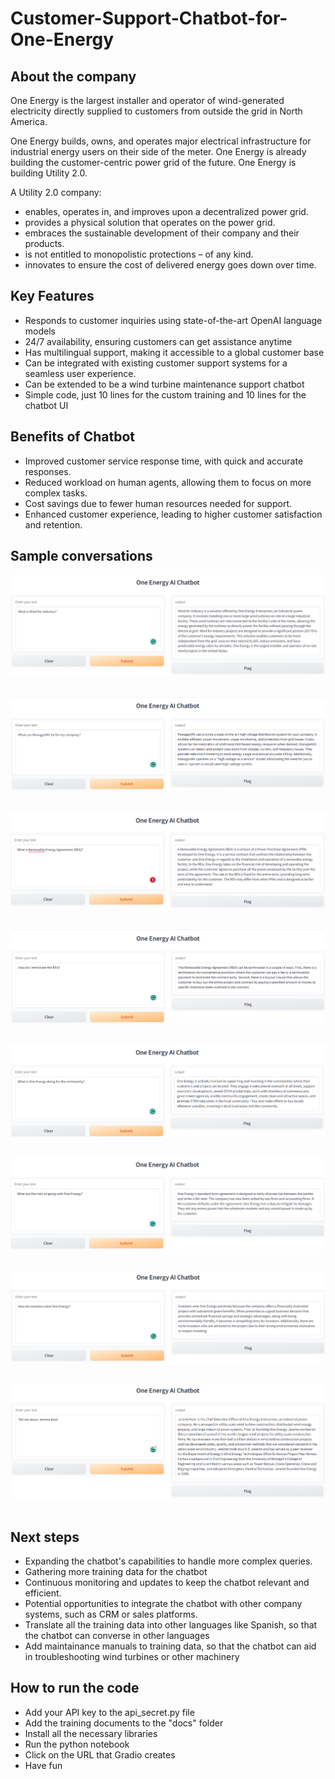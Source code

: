 # Customer-Support-Chatbot-for-One-Energy

## About the company

One Energy is the largest installer and operator of wind-generated electricity directly supplied to customers from outside the grid in North America.

One Energy builds, owns, and operates major electrical infrastructure for industrial energy users on their side of the meter. One Energy is already building the customer-centric power grid of the future. One Energy is building Utility 2.0. 

A Utility 2.0 company:

- enables, operates in, and improves upon a decentralized power grid.
- provides a physical solution that operates on the power grid.
- embraces the sustainable development of their company and their products.
- is not entitled to monopolistic protections – of any kind.
- innovates to ensure the cost of delivered energy goes down over time.

## Key Features

- Responds to customer inquiries using state-of-the-art OpenAI language models
- 24/7 availability, ensuring customers can get assistance anytime
- Has multilingual support, making it accessible to a global customer base
- Can be integrated with existing customer support systems for a seamless user experience.
- Can be extended to be a wind turbine maintenance support chatbot
- Simple code, just 10 lines for the custom training and 10 lines for the chatbot UI

## Benefits of Chatbot

- Improved customer service response time, with quick and accurate responses.
- Reduced workload on human agents, allowing them to focus on more complex tasks.
- Cost savings due to fewer human resources needed for support.
- Enhanced customer experience, leading to higher customer satisfaction and retention.

## Sample conversations

![Img](https://github.com/abhamidi-1234/Customer-Support-Chatbot-for-One-Energy/blob/main/Capture1.PNG)
&nbsp;
&nbsp;

![Img](https://github.com/abhamidi-1234/Customer-Support-Chatbot-for-One-Energy/blob/main/Capture2.PNG)
&nbsp;
&nbsp;

![Img](https://github.com/abhamidi-1234/Customer-Support-Chatbot-for-One-Energy/blob/main/Capture3.PNG)
&nbsp;
&nbsp;

![Img](https://github.com/abhamidi-1234/Customer-Support-Chatbot-for-One-Energy/blob/main/Capture4.PNG)
&nbsp;
&nbsp;

![Img](https://github.com/abhamidi-1234/Customer-Support-Chatbot-for-One-Energy/blob/main/Capture5.PNG)
&nbsp;
&nbsp;

![Img](https://github.com/abhamidi-1234/Customer-Support-Chatbot-for-One-Energy/blob/main/Capture6.PNG)
&nbsp;
&nbsp;

![Img](https://github.com/abhamidi-1234/Customer-Support-Chatbot-for-One-Energy/blob/main/Capture7.PNG)
&nbsp;
&nbsp;

![Img](https://github.com/abhamidi-1234/Customer-Support-Chatbot-for-One-Energy/blob/main/Capture8.PNG)
&nbsp;

## Next steps

- Expanding the chatbot's capabilities to handle more complex queries.
- Gathering more training data for the chatbot
- Continuous monitoring and updates to keep the chatbot relevant and efficient.
- Potential opportunities to integrate the chatbot with other company systems, such as CRM or sales platforms.
- Translate all the training data into other languages like Spanish, so that the chatbot can converse in other languages
- Add maintainance manuals to training data, so that the chatbot can aid in troubleshooting wind turbines or other machinery

## How to run the code

- Add your API key to the api_secret.py file
- Add the training documents to the "docs" folder
- Install all the necessary libraries
- Run the python notebook
- Click on the URL that Gradio creates
- Have fun 

